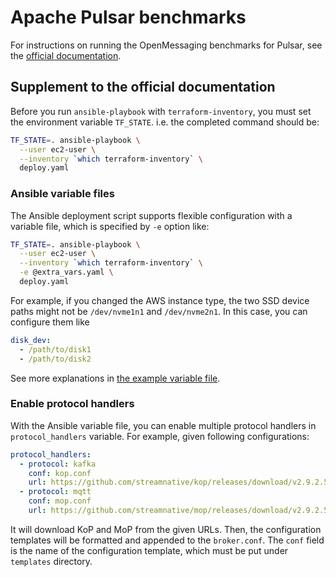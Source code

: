 # Apache Pulsar benchmarks

For instructions on running the OpenMessaging benchmarks for Pulsar, see the [official documentation](http://openmessaging.cloud/docs/benchmarks/pulsar/).

## Supplement to the official documentation

Before you run `ansible-playbook` with `terraform-inventory`, you must set the environment variable `TF_STATE`. i.e. the completed command should be:

```bash
TF_STATE=. ansible-playbook \
  --user ec2-user \
  --inventory `which terraform-inventory` \
  deploy.yaml
```

### Ansible variable files

The Ansible deployment script supports flexible configuration with a variable file, which is specified by `-e` option like:

```bash
TF_STATE=. ansible-playbook \
  --user ec2-user \
  --inventory `which terraform-inventory` \
  -e @extra_vars.yaml \
  deploy.yaml
```

For example, if you changed the AWS instance type, the two SSD device paths might not be `/dev/nvme1n1` and `/dev/nvme2n1`. In this case, you can configure them like

```yaml
disk_dev:
  - /path/to/disk1
  - /path/to/disk2
```

See more explanations in [the example variable file](./deploy/ssd/extra_vars.yaml).

### Enable protocol handlers

With the Ansible variable file, you can enable multiple protocol handlers in `protocol_handlers` variable. For example, given following configurations:

```yaml
protocol_handlers:
  - protocol: kafka
    conf: kop.conf
    url: https://github.com/streamnative/kop/releases/download/v2.9.2.5/pulsar-protocol-handler-kafka-2.9.2.5.nar
  - protocol: mqtt
    conf: mop.conf
    url: https://github.com/streamnative/mop/releases/download/v2.9.2.5/pulsar-protocol-handler-mqtt-2.9.2.5.nar
```

It will download KoP and MoP from the given URLs. Then, the configuration templates will be formatted and appended to the `broker.conf`. The `conf` field is the name of the configuration template, which must be put under `templates` directory.

